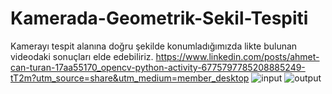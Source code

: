 # Kamerada-Geometrik-Sekil-Tespiti
Kamerayı tespit alanına doğru şekilde konumladığımızda likte bulunan videodaki sonuçları elde edebiliriz.
https://www.linkedin.com/posts/ahmet-can-turan-17aa55170_opencv-python-activity-6775797785208885249-tT2m?utm_source=share&utm_medium=member_desktop
![input](https://user-images.githubusercontent.com/115570807/195436335-bbaed352-b42d-4e51-a48f-0b32e4818f5b.JPG)
![output](https://user-images.githubusercontent.com/115570807/195436338-c7afbb57-ad0e-45e5-b219-232e01216d18.jpg)
